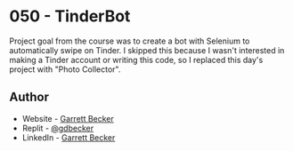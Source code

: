 # 050 - TinderBot

Project goal from the course was to create a bot with Selenium to automatically swipe on Tinder. I skipped this because I wasn't interested in making a Tinder account or writing this code, so I replaced this day's project with "Photo Collector".

## Author

- Website - [Garrett Becker]()
- Replit - [@gdbecker](https://replit.com/@gdbecker)
- LinkedIn - [Garrett Becker](https://www.linkedin.com/in/garrett-becker-923b4a106/)